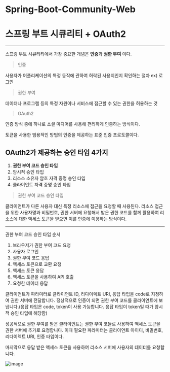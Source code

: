 # Spring-Boot-Community-Web

# 스프링 부트 시큐리티 + OAuth2

---

스프링 부트 시큐리티에서 가장 중요한 개념은 **인증**과 **권한 부여** 이다.

> 인증

사용자가 어플리케이션의 특정 동작에 관하여 허락된 사용지인지 확인하는 절차 ex) 로그인

> 권한 부여

데이터나 프로그램 등의 특정 자원이나 서비스에 접근할 수 있는 권한을 허용하는 것

> OAuth2

인증 방식 중에 하나로 소셜 미디어를 사용해 편리하게 인증하는 방식이다.

토큰을 사용한 범용적인 방법의 인증을 제공하는 표준 인증 프로토콜이다.

## OAuth2가 제공하는 승인 타입 4가지

1. **권한 부여 코드 승인 타입** 
2. 암시적 승인 타입
3. 리소스 소유자 암호 자격 증명 승인 타입
4. 클라이언트 자격 증명 승인 타입

> 권한 부여 코드 승인 타입

클라이언트가 다른 사용자 대신 특정 리소스에 접근을 요청할 때 사용된다. 리소스 접근을 위한 사용자명과 비밀번호, 권한 서버에 요청해서 받은 권한 코드를 함께 활용하여 리소스에 대한 액세스 토큰을 받으면 이를 인증에 이용하는 방식이다.

---

 권한 부여 코드 승인 타입 순서

1. 브라우저가 권한 부여 코드 요청
2. 사용자 로그인
3. 권한 부여 코드 응답
4. 액세스 토큰으로 교환 요청
5. 액세스 토큰 응답
6. 액세스 토큰을 사용하여 API 호출
7. 요청한 데이터 응답

클라이언트가 파라미터로 클라이언트 ID, 리다이렉트 URI, 응답 타입을 code로 지정하여 권한 서버에 전달합니다. 정상적으로 인증이 되면 권한 부여 코드를 클라이언트에 보냅니다.(응답 타입은 code, token이 사용 가능합니다. 응답 타입이 token일 때가 암시적 승인 타입에 해당함)

성공적으로 권한 부여를 받은 클라이언트는 권한 부여 코들르 사용하여 액세스 토큰을 권한 서버에 추가로 요청합니다. 이때 필요한 파라미터는 클라이언트 아이디, 비밀번호, 리다이렉트 URI, 인증 타입이다.

마지막으로 응답 받은 액세스 토큰을 사용하여 리소스 서버에 사용자의 데이터를 요청합니다.

![image](https://user-images.githubusercontent.com/37995817/125646778-7ab262da-e174-476f-bd80-2cfe8bcb9f7f.png)
